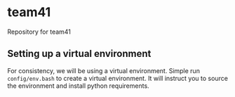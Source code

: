 # team41
Repository for team41

## Setting up a virtual environment
For consistency, we will be using a virtual environment. Simple run ```config/env.bash``` to create a virtual environment. It will instruct you to source the environment and install python requirements.

